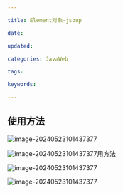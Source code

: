 ```yaml
---

title: Element对象-jsoup

date: 

updated: 

categories: JavaWeb

tags: 

keywords: 

---
```

## 使用方法

![image-20240523101437377](../TyporaImage/image-20240523101437377.png)

![image-20240523101437377](../TyporaImage/image-20240523101437377.png)用方法

![image-20240523101437377](../TyporaImage/image-20240523101437377.png)

![image-20240523101437377](../TyporaImage/image-20240523101437377.png)